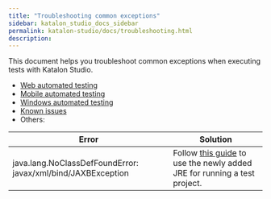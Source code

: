 ```yaml
---
title: "Troubleshooting common exceptions" 
sidebar: katalon_studio_docs_sidebar
permalink: katalon-studio/docs/troubleshooting.html 
description: 
---
```


This document helps you troubleshoot common exceptions when executing tests with Katalon Studio.

* [Web automated testing](https://docs.katalon.com/katalon-studio/docs/troubleshoot-common-execution-exceptions-web-test.html)
* [Mobile automated testing](https://docs.katalon.com/katalon-studio/docs/troubleshooting-automated-mobile-testing.html)
* [Windows automated testing](https://docs.katalon.com/katalon-studio/docs/troubleshoot-common-execution-exceptions-windows.html)
* [Known issues](/katalon-studio/docs/known-issues-limitations.html)
* Others:
<table>
    <thead>
        <tr>
            <th>Error</th>
            <th>Solution</th>
        </tr>
    </thead>
    <tbody>
        <tr>
            <td>java.lang.NoClassDefFoundError: javax/xml/bind/JAXBException</td>
            <td>Follow <a href="https://docs.katalon.com/katalon-studio/how-to-guides/set-new-default-JRE.html#use-the-newly-added-jre-in-a-test-project">this guide</a> to use the newly added JRE for running a test project.</td>
        </tr>
    </tbody>
</table>